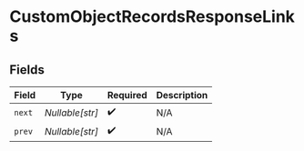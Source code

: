 # CustomObjectRecordsResponseLinks


## Fields

| Field              | Type               | Required           | Description        |
| ------------------ | ------------------ | ------------------ | ------------------ |
| `next`             | *Nullable[str]*    | :heavy_check_mark: | N/A                |
| `prev`             | *Nullable[str]*    | :heavy_check_mark: | N/A                |